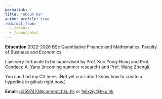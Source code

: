 ```yaml
---
permalink: /
title: "About me"
author_profile: true
redirect_from: 
  - /about/
  - /about.html
---
```


**Education**
2022-2026 BSc Quantitative Finance and Mathematics, Faculty of Business and Economics

I am very fortunate to be supervised by Prof. Kuo Yong-Hong and Prof. Candace A. Yano (incoming summer research) and Prof. Wang Zhengli.

You can find my CV here. (Not yet cuz i don't know how to create a hyperlink in github right now.)

**Email:** [u3597410@connect.hku.hk](mailto:u3597410@connect.hku.hk) or [felixzjy@hku.hk](mailto:felixzjy@hku.hk)



<script type="text/javascript" id="mapmyvisitors" src="https://mapmyvisitors.com/map.js?cl=ffffff&w=300&t=tt&d=PJGHYl0CjG8zHjiAFTQLa532eEU8r_LnrpEwdBUvHA8&co=2d78ad&cmo=3acc3a&cmn=ff5353&ct=ffffff"></script>

